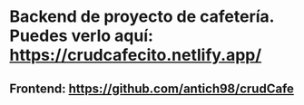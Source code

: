 # Backend de proyecto de cafetería. Puedes verlo aquí: https://crudcafecito.netlify.app/
## Frontend: https://github.com/antich98/crudCafe
